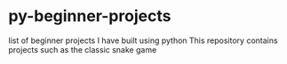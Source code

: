 # py-beginner-projects
list of beginner projects I have built using python
This repository contains projects such as the classic snake game
